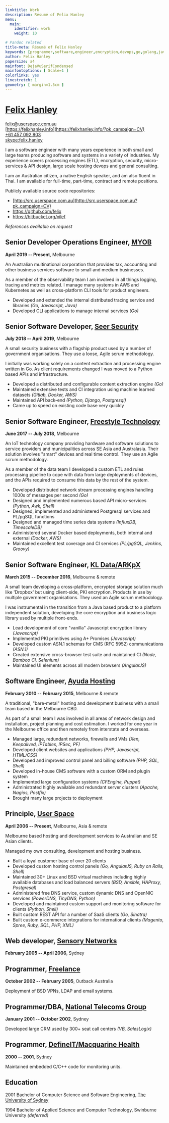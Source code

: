 ```yaml
---
linktitle: Work
description: Résumé of Felix Hanley
menu:
  main:
    identifier: work
    weight: 10

# Pandoc related
title-meta: Résumé of Felix Hanley
keywords: [programmer,software,engineer,encryption,devops,go,golang,javascript,ruby,python,php,css,html,openbsd,freebsd,linux,node,asn1,ansible,postgresql]
author: Felix Hanley
papersize: a4
mainfont: DejaVuSerifCondensed
mainfontoptions: [ Scale=1 ]
colorlinks: yes
linestretch: 1
geometry: [ margin=1.5cm ]
---
```


# [Felix Hanley](http://felixhanley.info/?pk_campaign=CV)

<felix@userspace.com.au>  
[https://felixhanley.info](https://felixhanley.info/?pk_campaign=CV)  
[+61 457 092 803](tel:+61457092803)  
[skype:felix.hanley](skype:felix.hanley?chat)  

I am a software engineer with many years experience in both small and large
teams producing software and systems in a variety of industries. My experience
covers processing engines (ETL), encryption, security, micro-services & API
design, large scale hosting devops and general consulting.

<!---
My wife and I moved to Thailand in 2006 and have spent nearly 10 years as
part-time volunteers in SE Asia with our two children. During this time I
worked remotely for Australian and international companies.
-->

I am an Australian citizen, a native English speaker, and am also fluent in
Thai. I am available for full-time, part-time, contract and remote positions.

Publicly available source code repositories:  

- [http://src.userspace.com.au](http://src.userspace.com.au?pk_campaign=CV)
- <https://github.com/felix>
- <https://bitbucket.org/xilef>

_References available on request_


## Senior Developer Operations Engineer, [MYOB](https://myob.com)

**April 2019 -- Present**, Melbourne

An Australian multinational corporation that provides tax, accounting and other
business services software to small and medium businesses.

As a member of the observability team I am involved in all things logging,
tracing and metrics related. I manage many systems in AWS and Kubernetes as
well as cross-platform CLI tools for product engineers.

- Developed and extended the internal distributed tracing service and libraries _(Go, Javascript, Java)_
- Developed CLI applications to manage internal services _(Go)_

## Senior Software Developer, [Seer Security](https://seersec.com.au)

**July 2018 -- April 2019**, Melbourne

A small security business with a flagship product used by a number of
government organisations. They use a loose, Agile scrum methodology.

I initially was working solely on a content extraction and processing engine
written in Go. As client requirements changed I was moved to a Python based
APIs and infrastructure.

- Developed a distributed and configurable content extraction engine _(Go)_
- Maintained extensive tests and CI integration using machine learned datasets _(Gitlab, Docker, AWS)_
- Maintained API back-end _(Python, Django, Postgresql)_
- Came up to speed on existing code base very quickly


## Senior Software Engineer, [Freestyle Technology](https://freestyleiot.com)

**June 2017 -- July 2018**, Melbourne

An IoT technology company providing hardware and software solutions to service
providers and municipalities across SE Asia and Australasia. Their solution
involves "smart" devices and real time control. They use an Agile scrum methodology.

As a member of the data team I developed a custom ETL and rules processing
pipeline to cope with data from large deployments of devices, and the APIs
required to consume this data by the rest of the system.

- Developed distributed network stream processing engines handling 1000s of messages per second _(Go)_
- Designed and implemented numerous based API micro-services _(Python, Awk, Shell)_
- Designed, implemented and administered Postgresql services and PL/pgSQL functions
- Designed and managed time series data systems _(InfluxDB, TimescaleDB)_
- Administered several Docker based deployments, both internal and external _(Docker, AWS)_
- Maintained excellent test coverage and CI services _(PL/pgSQL, Jenkins, Groovy)_


## Senior Software Engineer, [KL Data/ARKpX](https://web.archive.org/web/20161203050431/http://arkpx.com)

**March 2015 -- December 2016**, Melbourne & remote

A small team developing a cross-platform, encrypted storage solution much like
'Dropbox' but using client-side, PKI encryption. Products in use by multiple
government organisations. They used an Agile scrum methodology.

I was instrumental in the transition from a Java based product to a platform
independent solution, developing the core encryption and business logic library
used by multiple front-ends.

- Lead development of core "vanilla" Javascript encryption library _(Javascript)_
- Implemented PKI primitives using A+ Promises _(Javascript)_
- Developed custom ASN.1 schemas for CMS (RFC 5952) communications _(ASN.1)_
- Created extensive cross-browser test suite and maintained CI _(Node, Bamboo CI, Selenium)_
- Maintained UI elements across all modern browsers _(AngularJS)_


## Software Engineer, [Ayuda Hosting](http://ayudahosting.com.au)

**February 2010 -- February 2015**, Melbourne & remote

A traditional, "bare-metal" hosting and development business with a small team
based in the Melbourne CBD.

As part of a small team I was involved in all areas of network design and
installation, project planning and cost estimation. I worked for one year in
the Melbourne office and then remotely from interstate and overseas.

- Managed large, redundant networks, firewalls and VMs _(Xen, Keepalived, IPTables, IPSec, PF)_
- Developed client websites and applications _(PHP, Javascript, HTML/CSS)_
- Developed and improved control panel and billing software _(PHP, SQL, Shell)_
- Developed in-house CMS software with a custom ORM and plugin system
- Implemented large configuration systems _(CFEngine, Puppet)_
- Administrated highly available and redundant server clusters _(Apache, Nagios, Postfix)_
- Brought many large projects to deployment


## Principle, [User Space](https://userspace.com.au)

**April 2006 -- Present**, Melbourne, Asia & remote

Melbourne based hosting and development services to Australian and SE Asian
clients.

Managed my own consulting, development and hosting business.

- Built a loyal customer base of over 20 clients
- Developed custom hosting control panels _(Go, AngularJS, Ruby on Rails, Shell)_
- Maintained 30+ Linux and BSD virtual machines including highly available databases and load balanced servers _(BSD, Ansible, HAProxy, Postgresql)_
- Administered free DNS service, custom dynamic DNS and OpenNIC services _(PowerDNS, TinyDNS, Python)_
- Developed and maintained custom support and monitoring software for clients _(Python, Shell)_
- Built custom REST API for a number of SaaS clients _(Go, Sinatra)_
- Built custom e-commerce integrations for international clients _(Magento, Spree, Ruby, SQL, PHP, XML)_


## Web developer, [Sensory Networks](https://web.archive.org/web/20070105091228/http://www.sensorynetworks.com)

**February 2005 -- April 2006**, Sydney

<!---
A provider of hardware accelerated pattern matching and content processing
solutions with US, London and Sydney offices.

I was part of a two person team that developed and maintained all the internal
software used by the company for tracking stock, sales and hardware testing
results.

- Developed and maintained internal, cross-continent warehouse application _(PHP, HTML, CSS, Lua)_
- Maintained large, replicated database cluster _(MySQL)_
- Implemented standard documentation schemas for multi-format output
- Performed security and performance audits & penetration testing
- Reduced delays in testing and warehousing by improved UX design and reporting
- Implemented code documentation framework _(XSLT)_
-->


## Programmer, [Freelance](http://felixhanley.info)

**October 2002 -- February 2005**, Outback Australia

Deployment of BSD VPNs, LDAP and email systems.

<!---
I worked in remote mining towns supporting local contractors and government
departments in Western Australia.

- Developed custom web applications for contractor reporting _(PHP, MySQL)_
- Installed and maintained large LDAP, firewall and email system for a local high school
- Installed and maintained numerous BSD VPNs and redundant links for local mine contractors
-->


## Programmer/DBA, [National Telecoms Group](https://web.archive.org/web/20080718172405/http://www.ntgroup.com.au/)

**January 2001 -- October 2002**, Sydney

Developed large CRM used by 300+ seat call centers _(VB, SalesLogix)_

<!---
At the time it was one of Australia's largest supplier of corporate phone
systems.

As a small team of 2 we were drove the development and maintenance of
the company's call-centre software and large lead database.

- Developed and maintained a large CRM used by 6 call centers _(VB, SalesLogix)_
- Administered 300+ seat Citrix Meta-frame installation, the largest in Australia (at the time)
-->


## Programmer, [DefineIT/Macquarine Health](http://machealth.com.au)

**2000 -- 2001**, Sydney

Maintained embedded C/C++ code for monitoring units.

<!---
Supplier of medical monitoring equipment.

- Maintained embedded C/C++ code for monitoring units
- Administered 50+ seat network and medical records database
-->


## Education

2001 Bachelor of Computer Science and Software Engineering, [The University of Sydney](https://sydney.edu.au/)

1994 Bachelor of Applied Science and Computer Technology, Swinburne University _(deferred)_
